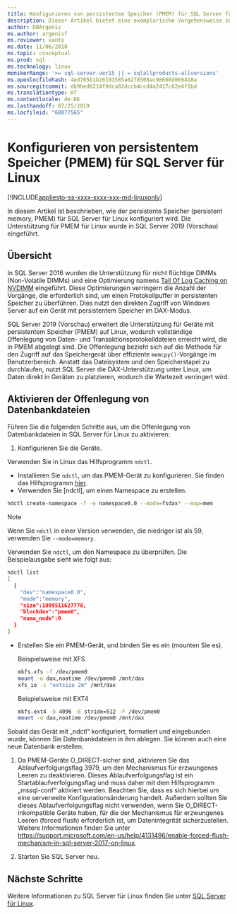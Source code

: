 ```yaml
---
title: Konfigurieren von persistentem Speicher (PMEM) für SQL Server für Linux
description: Dieser Artikel bietet eine exemplarische Vorgehensweise zum Konfigurieren von PMEM für Linux.
author: DBArgenis
ms.author: argenisf
ms.reviewer: vanto
ms.date: 11/06/2018
ms.topic: conceptual
ms.prod: sql
ms.technology: linux
monikerRange: '>= sql-server-ver15 || = sqlallproducts-allversions'
ms.openlocfilehash: 4ed705b1b26193585a6278508ac98666d069418a
ms.sourcegitcommit: db9bed6214f9dca82dccb4ccd4a2417c62e4f1bd
ms.translationtype: HT
ms.contentlocale: de-DE
ms.lasthandoff: 07/25/2019
ms.locfileid: "68077565"
---
```

# <a name="how-to-configure-persistent-memory-pmem-for-sql-server-on-linux"></a>Konfigurieren von persistentem Speicher (PMEM) für SQL Server für Linux

[!INCLUDE[appliesto-ss-xxxx-xxxx-xxx-md-linuxonly](../includes/appliesto-ss-xxxx-xxxx-xxx-md-linuxonly.md)]

In diesem Artikel ist beschrieben, wie der persistente Speicher (persistent memory, PMEM) für SQL Server für Linux konfiguriert wird. Die Unterstützung für PMEM für Linux wurde in SQL Server 2019 (Vorschau) eingeführt.

## <a name="overview"></a>Übersicht

In SQL Server 2016 wurden die Unterstützung für nicht flüchtige DIMMs (Non-Volatile DIMMs) und eine Optimierung namens [Tail Of Log Caching on NVDIMM]( https://blogs.msdn.microsoft.com/bobsql/2016/11/08/how-it-works-it-just-runs-faster-non-volatile-memory-sql-server-tail-of-log-caching-on-nvdimm/) eingeführt. Diese Optimierungen verringern die Anzahl der Vorgänge, die erforderlich sind, um einen Protokollpuffer in persistenten Speicher zu überführen. Dies nutzt den direkten Zugriff von Windows Server auf ein Gerät mit persistentem Speicher im DAX-Modus.

SQL Server 2019 (Vorschau) erweitert die Unterstützung für Geräte mit persistentem Speicher (PMEM) auf Linux, wodurch vollständige Offenlegung von Daten- und Transaktionsprotokolldateien erreicht wird, die in PMEM abgelegt sind. Die Offenlegung bezieht sich auf die Methode für den Zugriff auf das Speichergerät über effiziente `memcpy()`-Vorgänge im Benutzerbereich. Anstatt das Dateisystem und den Speicherstapel zu durchlaufen, nutzt SQL Server die DAX-Unterstützung unter Linux, um Daten direkt in Geräten zu platzieren, wodurch die Wartezeit verringert wird.

## <a name="enable-enlightenment-of-database-files"></a>Aktivieren der Offenlegung von Datenbankdateien
Führen Sie die folgenden Schritte aus, um die Offenlegung von Datenbankdateien in SQL Server für Linux zu aktivieren:

1. Konfigurieren Sie die Geräte.

  Verwenden Sie in Linux das Hilfsprogramm `ndctl`.

  - Installieren Sie `ndctl`, um das PMEM-Gerät zu konfigurieren. Sie finden das Hilfsprogramm [hier](https://docs.pmem.io/getting-started-guide/installing-ndctl).
  - Verwenden Sie [ndctl], um einen Namespace zu erstellen.

  ```bash 
  ndctl create-namespace -f -e namespace0.0 --mode=fsdax* --map=mem
  ```

  >[!NOTE]
  >Wenn Sie `ndctl` in einer Version verwenden, die niedriger ist als 59, verwenden Sie `--mode=memory`.

  Verwenden Sie `ndctl`, um den Namespace zu überprüfen. Die Beispielausgabe sieht wie folgt aus:

```bash
ndctl list
[
  {
    "dev":"namespace0.0",
    "mode":"memory",
    "size":1099511627776,
    "blockdev":"pmem0",
    "numa_node":0
  }
]
```

  - Erstellen Sie ein PMEM-Gerät, und binden Sie es ein (mounten Sie es).

    Beispielsweise mit XFS

    ```bash
    mkfs.xfs -f /dev/pmem0
    mount -o dax,noatime /dev/pmem0 /mnt/dax
    xfs_io -c "extsize 2m" /mnt/dax
    ```

    Beispielsweise mit EXT4

    ```bash
    mkfs.ext4 -b 4096 -E stride=512 -F /dev/pmem0
    mount -o dax,noatime /dev/pmem0 /mnt/dax
    ```

  Sobald das Gerät mit „ndctl“ konfiguriert, formatiert und eingebunden wurde, können Sie Datenbankdateien in ihm ablegen. Sie können auch eine neue Datenbank erstellen. 

1. Da PMEM-Geräte O_DIRECT-sicher sind, aktivieren Sie das Ablaufverfolgungsflag 3979, um den Mechanismus für erzwungenes Leeren zu deaktivieren. Dieses Ablaufverfolgungsflag ist ein Startablaufverfolgungsflag und muss daher mit dem Hilfsprogramm „mssql-conf“ aktiviert werden. Beachten Sie, dass es sich hierbei um eine serverweite Konfigurationsänderung handelt. Außerdem sollten Sie dieses Ablaufverfolgungsflag nicht verwenden, wenn Sie O_DIRECT-inkompatible Geräte haben, für die der Mechanismus für erzwungenes Leeren (forced flush) erforderlich ist, um Datenintegrität sicherzustellen. Weitere Informationen finden Sie unter https://support.microsoft.com/en-us/help/4131496/enable-forced-flush-mechanism-in-sql-server-2017-on-linux.

1. Starten Sie SQL Server neu.

## <a name="next-steps"></a>Nächste Schritte

Weitere Informationen zu SQL Server für Linux finden Sie unter [SQL Server für Linux](sql-server-linux-overview.md).
